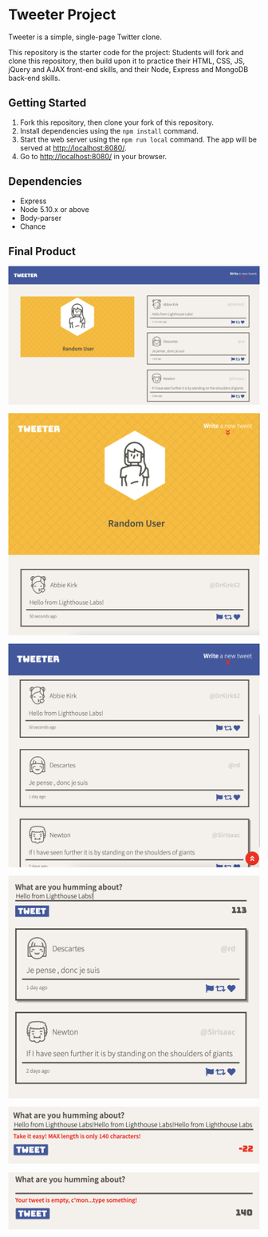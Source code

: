 # Tweeter Project

Tweeter is a simple, single-page Twitter clone.

This repository is the starter code for the project: Students will fork and clone this repository, then build upon it to practice their HTML, CSS, JS, jQuery and AJAX front-end skills, and their Node, Express and MongoDB back-end skills.

## Getting Started

1. Fork this repository, then clone your fork of this repository.
2. Install dependencies using the `npm install` command.
3. Start the web server using the `npm run local` command. The app will be served at <http://localhost:8080/>.
4. Go to <http://localhost:8080/> in your browser.

## Dependencies

- Express
- Node 5.10.x or above
- Body-parser
- Chance

## Final Product 

!["desktop view"](docs/desktop.png)

!["mobile view"](docs/mobile-view.png)

!["mobile on scroll"](docs/mobile-on-scroll.png)

!["tweet box"](docs/tweet-box.png)

!["tweet long input"](docs/tweet-long-input.png)

!["tweet no input"](docs/tweet-no-input.png)








